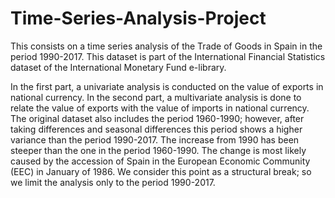 # Time-Series-Analysis-Project

This consists on a time series analysis of the Trade of Goods in Spain in the period 1990-2017. This dataset is part of the International Financial Statistics dataset of the International Monetary Fund e-library. 

In the first part, a univariate analysis is conducted on the value of exports in national currency. In the second part, a multivariate analysis is done to relate the value of exports with the value of imports in national currency. The original dataset also includes the period 1960-1990; however, after taking differences and seasonal differences this period shows a higher variance than the period
1990-2017. The increase from 1990 has been steeper than the one in the period 1960-1990. The change is most likely caused by the accession of Spain in the European Economic Community (EEC) in January of 1986. We consider this point as a structural break; so we limit the analysis only to the period 1990-2017.
